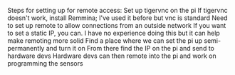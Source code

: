 Steps for setting up for remote access:
	Set up tigervnc on the pi
	If tigervnc doesn't work, install Remmina; I've used it before but vnc is standard
	Need to set up remote to allow connections from an outside network
	If you want to set a static IP, you can. I have no experience doing this but it can help make remoting more solid
	Find a place where we can set the pi up semi-permanently and turn it on
	From there find the IP on the pi and send to hardware devs
	Hardware devs can then remote into the pi and work on programming the sensors
